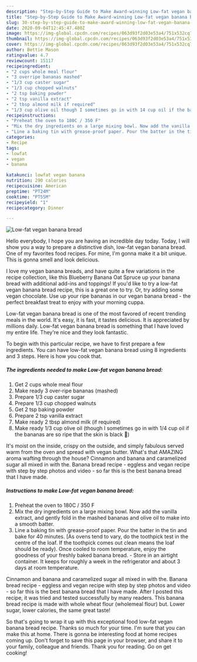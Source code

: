 ```yaml
---
description: "Step-by-Step Guide to Make Award-winning Low-fat vegan banana bread"
title: "Step-by-Step Guide to Make Award-winning Low-fat vegan banana bread"
slug: 30-step-by-step-guide-to-make-award-winning-low-fat-vegan-banana-bread
date: 2020-09-04T12:45:47.480Z
image: https://img-global.cpcdn.com/recipes/063d93f2d03e53a4/751x532cq70/low-fat-vegan-banana-bread-recipe-main-photo.jpg
thumbnail: https://img-global.cpcdn.com/recipes/063d93f2d03e53a4/751x532cq70/low-fat-vegan-banana-bread-recipe-main-photo.jpg
cover: https://img-global.cpcdn.com/recipes/063d93f2d03e53a4/751x532cq70/low-fat-vegan-banana-bread-recipe-main-photo.jpg
author: Bettie Mason
ratingvalue: 4.7
reviewcount: 15117
recipeingredient:
- "2 cups whole meal flour"
- "3 overripe bananas mashed"
- "1/3 cup caster sugar"
- "1/3 cup chopped walnuts"
- "2 tsp baking powder"
- "2 tsp vanilla extract"
- "2 tbsp almond milk if required"
- "1/3 cup olive oil though I sometimes go in with 14 cup oil if the bananas are so ripe that the skin is black "
recipeinstructions:
- "Preheat the oven to 180C / 350 F"
- "Mix the dry ingredients on a large mixing bowl. Now add the vanilla extract, and gently fold in the mashed bananas and olive oil to make into a smooth batter."
- "Line a baking tin with grease-proof paper. Pour the batter in the tin and bake for 40 minutes. [As ovens tend to vary, do the toothpick test in the centre of the loaf. If the toothpick comes out clean means the loaf should be ready). Once cooled to room temperature, enjoy the goodness of your freshly baked banana bread. Store in an airtight container. It keeps for roughly a week in the refrigerator and about 3 days at room temperature."
categories:
- Recipe
tags:
- lowfat
- vegan
- banana

katakunci: lowfat vegan banana 
nutrition: 290 calories
recipecuisine: American
preptime: "PT24M"
cooktime: "PT55M"
recipeyield: "1"
recipecategory: Dinner

---
```



![Low-fat vegan banana bread](https://img-global.cpcdn.com/recipes/063d93f2d03e53a4/751x532cq70/low-fat-vegan-banana-bread-recipe-main-photo.jpg)

Hello everybody, I hope you are having an incredible day today. Today, I will show you a way to prepare a distinctive dish, low-fat vegan banana bread. One of my favorites food recipes. For mine, I'm gonna make it a bit unique. This is gonna smell and look delicious.

I love my vegan banana breads, and have quite a few variations in the recipe collection, like this Blueberry Banana Oat Spruce up your banana bread with additional add-ins and toppings! If you&#39;d like to try a low-fat vegan banana bread recipe, this is a great one to try. Or, try adding some vegan chocolate. Use up your ripe bananas in our vegan banana bread - the perfect breakfast treat to enjoy with your morning cuppa.

Low-fat vegan banana bread is one of the most favored of recent trending meals in the world. It's easy, it is fast, it tastes delicious. It is appreciated by millions daily. Low-fat vegan banana bread is something that I have loved my entire life. They're nice and they look fantastic.


To begin with this particular recipe, we have to first prepare a few ingredients. You can have low-fat vegan banana bread using 8 ingredients and 3 steps. Here is how you cook that.

<!--inarticleads1-->

##### The ingredients needed to make Low-fat vegan banana bread:

1. Get 2 cups whole meal flour
1. Make ready 3 over-ripe bananas (mashed)
1. Prepare 1/3 cup caster sugar
1. Prepare 1/3 cup chopped walnuts
1. Get 2 tsp baking powder
1. Prepare 2 tsp vanilla extract
1. Make ready 2 tbsp almond milk (if required)
1. Make ready 1/3 cup olive oil (though I sometimes go in with 1/4 cup oil if the bananas are so ripe that the skin is black 😬)


It&#39;s moist on the inside, crispy on the outside, and simply fabulous served warm from the oven and spread with vegan butter. What&#39;s that AMAZING aroma wafting through the house? Cinnamon and banana and caramelized sugar all mixed in with the. Banana bread recipe - eggless and vegan recipe with step by step photos and video - so far this is the best banana bread that I have made. 

<!--inarticleads2-->

##### Instructions to make Low-fat vegan banana bread:

1. Preheat the oven to 180C / 350 F
1. Mix the dry ingredients on a large mixing bowl. Now add the vanilla extract, and gently fold in the mashed bananas and olive oil to make into a smooth batter.
1. Line a baking tin with grease-proof paper. Pour the batter in the tin and bake for 40 minutes. [As ovens tend to vary, do the toothpick test in the centre of the loaf. If the toothpick comes out clean means the loaf should be ready). Once cooled to room temperature, enjoy the goodness of your freshly baked banana bread. - Store in an airtight container. It keeps for roughly a week in the refrigerator and about 3 days at room temperature.


Cinnamon and banana and caramelized sugar all mixed in with the. Banana bread recipe - eggless and vegan recipe with step by step photos and video - so far this is the best banana bread that I have made. After I posted this recipe, it was tried and tested successfully by many readers. This banana bread recipe is made with whole wheat flour (wholemeal flour) but. Lower sugar, lower calories, the same great taste! 

So that's going to wrap it up with this exceptional food low-fat vegan banana bread recipe. Thanks so much for your time. I'm sure that you can make this at home. There is gonna be interesting food at home recipes coming up. Don't forget to save this page in your browser, and share it to your family, colleague and friends. Thank you for reading. Go on get cooking!

